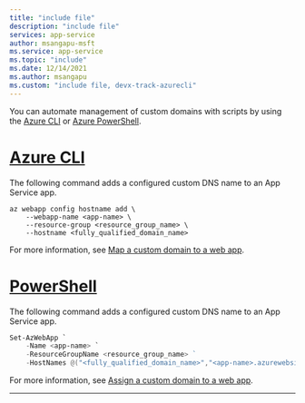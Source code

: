 ```yaml
---
title: "include file"
description: "include file"
services: app-service
author: msangapu-msft
ms.service: app-service
ms.topic: "include"
ms.date: 12/14/2021
ms.author: msangapu
ms.custom: "include file, devx-track-azurecli"
---
```


You can automate management of custom domains with scripts by using the [Azure CLI](/cli/azure/install-azure-cli) or [Azure PowerShell](/powershell/azure/).

# [Azure CLI](#tab/azurecli)
The following command adds a configured custom DNS name to an App Service app.

```azurecli 
az webapp config hostname add \
    --webapp-name <app-name> \
    --resource-group <resource_group_name> \
    --hostname <fully_qualified_domain_name>
``` 

For more information, see [Map a custom domain to a web app](/azure/app-service/scripts/cli-configure-custom-domain.md).

# [PowerShell](#tab/powershell)

The following command adds a configured custom DNS name to an App Service app.

```powershell  
Set-AzWebApp `
    -Name <app-name> `
    -ResourceGroupName <resource_group_name> ` 
    -HostNames @("<fully_qualified_domain_name>","<app-name>.azurewebsites.net")
```

For more information, see [Assign a custom domain to a web app](/azure/app-service/scripts/powershell-configure-custom-domain.md).

-----